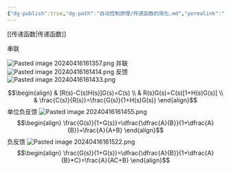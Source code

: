```yaml
---
{"dg-publish":true,"dg-path":"自动控制原理/传递函数的简化.md","permalink":"/自动控制原理/传递函数的简化/","dgPassFrontmatter":true,"noteIcon":"","created":"2024-05-28T00:02:58.955+08:00","updated":"2025-01-07T14:25:28.504+08:00"}
---
```


[[传递函数\|传递函数]]

串联

![Pasted image 20240416161357.png](/img/user/Functional%20files/Photo%20Resources/Pasted%20image%2020240416161357.png)
并联
![Pasted image 20240416161414.png](/img/user/Functional%20files/Photo%20Resources/Pasted%20image%2020240416161414.png)
反馈
![Pasted image 20240416161433.png](/img/user/Functional%20files/Photo%20Resources/Pasted%20image%2020240416161433.png)

$$\begin{align}
 & [R(s)-C(s)H(s)]G(s)=C(s) \\
 & R(s)G(s)=C(s)[1+H(s)G(s)] \\
 & \frac{C(s)}{R(s)}=\frac{G(s)}{1+H(s)G(s)}
\end{align}$$
单位负反馈
![Pasted image 20240416161455.png](/img/user/Functional%20files/Photo%20Resources/Pasted%20image%2020240416161455.png)
$$\begin{align}
\frac{G(s)}{1+G(s)}=\dfrac{\dfrac{A}{B}}{1+\dfrac{A}{B}}=\frac{A}{A+B}
\end{align}$$
负反馈
![Pasted image 20240416161522.png](/img/user/Functional%20files/Photo%20Resources/Pasted%20image%2020240416161522.png)
$$\begin{align}
\frac{G(s)}{1+G(s)}=\dfrac{\dfrac{A}{B}}{1+\dfrac{A}{B}*C}=\frac{A}{AC+B}
\end{align}$$
